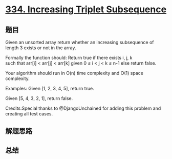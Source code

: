 # [334. Increasing Triplet Subsequence](https://leetcode.com/problems/increasing-triplet-subsequence/)

## 题目

        
Given an unsorted array return whether an increasing subsequence of length 3 exists or not in the array.


Formally the function should:
Return true if there exists i, j, k  
such that arr[i] < arr[j] < arr[k] given 0 ≤ i < j < k ≤ n-1 
else return false.



Your algorithm should run in O(n) time complexity and O(1) space complexity.


Examples:
Given [1, 2, 3, 4, 5],
return true.


Given [5, 4, 3, 2, 1],
return false.


Credits:Special thanks to @DjangoUnchained for adding this problem and creating all test cases.
      

## 解题思路


## 总结


